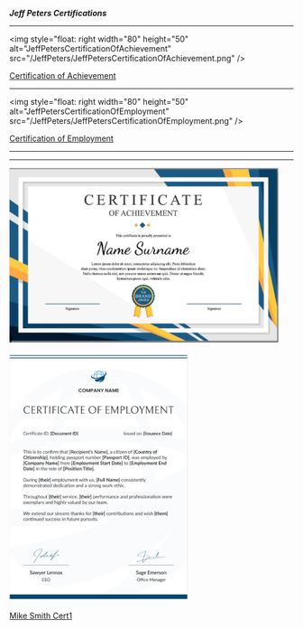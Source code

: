 ***Jeff Peters Certifications***

-------------------------------------
<img style="float: right width="80" height="50" alt="JeffPetersCertificationOfAchievement" src="/JeffPeters/JeffPetersCertificationOfAchievement.png" />

[Certification of Achievement](/JeffPeters/JeffPetersCertificationOfAchievement.png#:~:text=JeffPetersCertificationOfAchievement.png?raw=true)

-------------------------------------
<img style="float: right width="80" height="50" alt="JeffPetersCertificationOfEmployment" src="/JeffPeters/JeffPetersCertificationOfEmployment.png" />

[Certification of Employment](https://github.com/DennisMire/test2.github.io/tree/main/JeffPeters/JeffPetersCertificationOfEmployment.png#:~:text=JeffPetersCertificationOfEmployment.png?raw=true)




-------------------------------------
-------------------------------------

![Certification of Achievement](/JeffPeters/JeffPetersCertificationOfAchievement.png#:~:text=JeffPetersCertificationOfAchievement.png?raw=true)


![Certification of Employment](/JeffPeters/JeffPetersCertificationOfEmployment.png#:~:text=JeffPetersCertificationOfEmployment.png?raw=true)


[Mike Smith Cert1](https://github.com/DennisMire/test2.github.io/tree/main/MikeSmith#:~:text=Mike_Smith_Cert1.txt)
